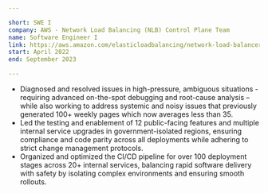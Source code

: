```yaml
---

short: SWE I
company: AWS - Network Load Balancing (NLB) Control Plane Team
name: Software Engineer I
link: https://aws.amazon.com/elasticloadbalancing/network-load-balancer/
start: April 2022
end: September 2023

---
```


- Diagnosed and resolved issues in high-pressure, ambiguous situations - requiring advanced on-the-spot debugging and root-cause analysis –while also working to address systemic and noisy issues that previously generated 100+ weekly pages which now averages less than 35.
- Led the testing and enablement of 12 public-facing features and multiple internal service upgrades in government-isolated regions, ensuring compliance and code parity across all deployments while adhering to strict change management protocols.
- Organized and optimized the CI/CD pipeline for over 100 deployment stages across 20+ internal services, balancing rapid software delivery with safety by isolating complex environments and ensuring smooth rollouts.

